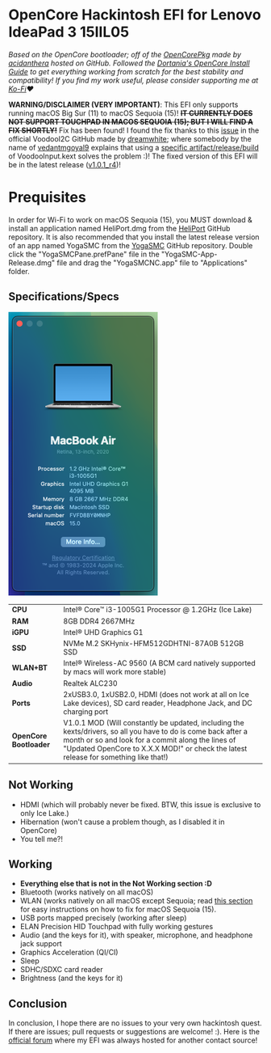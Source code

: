 # OpenCore Hackintosh EFI for Lenovo IdeaPad 3 15IIL05
*Based on the OpenCore bootloader; off of the [OpenCorePkg](https://github.com/acidanthera/OpenCorePkg) made by [acidanthera](https://github.com/acidanthera) hosted on GitHub. Followed the [Dortania's OpenCore Install Guide](https://dortania.github.io/OpenCore-Install-Guide/) to get everything working from scratch for the best stability and compatibility! If you find my work useful, please consider supporting me at [Ko-Fi](https://ko-fi.com/gamerboy1234294)❤️*

**WARNING/DISCLAIMER (VERY IMPORTANT)**: This EFI only supports running macOS Big Sur (11) to macOS Sequoia (15)! 	~~**IT CURRENTLY DOES NOT SUPPORT TOUCHPAD IN MACOS SEQUOIA (15); BUT I WILL FIND A FIX SHORTLY!**~~ Fix has been found! I found the fix thanks to this [issue](https://github.com/VoodooI2C/VoodooI2C/issues/552) in the official VoodooI2C GitHub made by [dreamwhite](https://github.com/dreamwhite); where somebody by the name of [vedantmgoyal9](https://github.com/vedantmgoyal9) explains that using a [specific artifact/release/build](thub.com/vedantmgoyal9) of VoodooInput.kext solves the problem :)! The fixed version of this EFI will be in the latest release ([v1.0.1_r4](https://github.com/Trijal08/OpenCore-Hackintosh-Lenovo-IdeaPad-3-15IIL05/releases/tag/v1.0.1_r4))!


# Prequisites
In order for Wi-Fi to work on macOS Sequoia (15), you MUST download & install an application named HeliPort.dmg from the [HeliPort](https://github.com/OpenIntelWireless/HeliPort/releases/latest) GitHub repository. It is also recommended that you install the latest release version of an app named YogaSMC from the [YogaSMC](https://github.com/zhen-zen/YogaSMC/releases/latest) GitHub repository. Double click the "YogaSMCPane.prefPane" file in the "YogaSMC-App-Release.dmg" file and drag the "YogaSMCNC.app" file to "Applications" folder.

## Specifications/Specs

![About my Mac](images/system-inf.png)


| | |
|-|-|
|**CPU**|Intel® Core™ i3-1005G1 Processor @ 1.2GHz (Ice Lake)|
|**RAM**|8GB DDR4 2667MHz|
|**iGPU**|Intel® UHD Graphics G1|
|**SSD**|NVMe M.2 SKHynix-HFM512GDHTNI-87A0B 512GB SSD|
|**WLAN+BT**|Intel® Wireless-AC 9560 (A BCM card natively supported by macs will work more stable)|
|**Audio**|Realtek ALC230|
|**Ports**|2xUSB3.0, 1xUSB2.0, HDMI (does not work at all on Ice Lake devices), SD card reader, Headphone Jack, and DC charging port|
|**OpenCore Bootloader**|V1.0.1 MOD (Will constantly be updated, including the kexts/drivers, so all you have to do is come back after a month or so and look for a commit along the lines of "Updated OpenCore to X.X.X MOD!" or check the latest release for something like that!)

## Not Working

- HDMI (which will probably never be fixed. BTW, this issue is exclusive to only Ice Lake.)
- Hibernation (won't cause a problem though, as I disabled it in OpenCore)
- You tell me?!

## Working

- **Everything else that is not in the Not Working section :D**
- Bluetooth (works natively on all macOS)
- WLAN (works natively on all macOS except Sequoia; read [this section](#prequisites) for easy instructions on how to fix for macOS Sequoia (15).
- USB ports mapped precisely (working after sleep)
- ELAN Precision HID Touchpad with fully working gestures
- Audio (and the keys for it), with speaker, microphone, and headphone jack support
- Graphics Acceleration (QI/CI)
- Sleep
- SDHC/SDXC card reader
- Brightness (and the keys for it)

## Conclusion

In conclusion, I hope there are no issues to your very own hackintosh quest. If there are issues; pull requests or suggestions are welcome! :). Here is the [official forum](https://www.olarila.com/topic/37423-perfect-vanilla-efi-for-lenovo-ideapad-3-15iil05-only-for-macos-big-sur-to-sonoma-trijintosh/) where my EFI was always hosted for another contact source!
